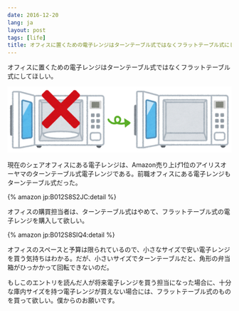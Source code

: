 ```yaml
---
date: 2016-12-20
lang: ja
layout: post
tags: [life]
title: オフィスに置くための電子レンジはターンテーブル式ではなくフラットテーブル式にしてほしい
---
```

オフィスに置くための電子レンジはターンテーブル式ではなくフラットテーブル式にしてほしい。

![オフィスに置くための電子レンジはターンテーブル式ではなくフラットテーブル式にしてほしい](/assets/images/entry/2016-12-20/microwave.jpg)

現在のシェアオフィスにある電子レンジは、Amazon売り上げ1位のアイリスオーヤマのターンテーブル式電子レンジである。前職オフィスにある電子レンジもターンテーブル式だった。

{% amazon jp:B012S8S2JC:detail %}

オフィスの購買担当者は、ターンテーブル式はやめて、フラットテーブル式の電子レンジを購入して欲しい。

{% amazon jp:B012S8SIQ4:detail %}

オフィスのスペースと予算は限られているので、小さなサイズで安い電子レンジを買う気持ちはわかる。だが、小さいサイズでターンテーブルだと、角形の弁当箱がひっかかって回転できないのだ。

もしこのエントリを読んだ人が将来電子レンジを買う担当になった場合に、十分な庫内サイズを持つ電子レンジが買えない場合には、フラットテーブル式のものを買って欲しい。僕からのお願いです。
